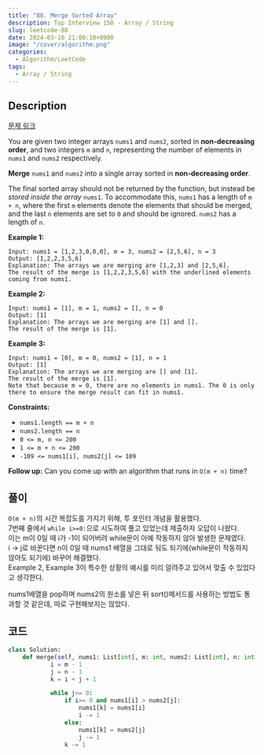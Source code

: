 ```yaml
---
title: "88. Merge Sorted Array"
description: Top Interview 150 - Array / String
slug: leetcode-88
date: 2024-03-10 21:00:10+0900
image: "/cover/algorithm.png"
categories:
  - Algorithm/LeetCode
tags:
  - Array / String
---
```


## Description

[문제 링크](https://leetcode.com/problems/merge-sorted-array/description/?envType=study-plan-v2&envId=top-interview-150)

You are given two integer arrays `nums1` and `nums2`, sorted in **non-decreasing order**, and two integers `m` and `n`, representing the number of elements in `nums1` and `nums2` respectively.

**Merge** `nums1` and `nums2` into a single array sorted in **non-decreasing order**.

The final sorted array should not be returned by the function, but instead be _stored inside the array_ `nums1`. To accommodate this, `nums1` has a length of `m + n`, where the first `m` elements denote the elements that should be merged, and the last `n` elements are set to `0` and should be ignored. `nums2` has a length of `n`.

**Example 1:**

```
Input: nums1 = [1,2,3,0,0,0], m = 3, nums2 = [2,5,6], n = 3
Output: [1,2,2,3,5,6]
Explanation: The arrays we are merging are [1,2,3] and [2,5,6].
The result of the merge is [1,2,2,3,5,6] with the underlined elements coming from nums1.

```

**Example 2:**

```
Input: nums1 = [1], m = 1, nums2 = [], n = 0
Output: [1]
Explanation: The arrays we are merging are [1] and [].
The result of the merge is [1].

```

**Example 3:**

```
Input: nums1 = [0], m = 0, nums2 = [1], n = 1
Output: [1]
Explanation: The arrays we are merging are [] and [1].
The result of the merge is [1].
Note that because m = 0, there are no elements in nums1. The 0 is only there to ensure the merge result can fit in nums1.

```

**Constraints:**

- `nums1.length == m + n`
- `nums2.length == n`
- `0 <= m, n <= 200`
- `1 <= m + n <= 200`
- `-109 <= nums1[i], nums2[j] <= 109`

**Follow up:** Can you come up with an algorithm that runs in `O(m + n)` time?

## 풀이

`O(m + n)`의 시간 복잡도를 가지기 위해, 투 포인터 개념을 활용했다.  
7번째 줄에서 `while i>=0:`으로 시도하여 풀고 있었는데 제출하자 오답이 나왔다.  
이는 m이 0일 때 i가 -1이 되어버려 while문이 아예 작동하지 않아 발생한 문제였다.  
i -> j로 바꾼다면 n이 0일 때 nums1 배열을 그대로 둬도 되기에(while문이 작동하지 않아도 되기에) 바꾸어 해결했다.  
Example 2, Example 3이 특수한 상황의 예시를 미리 알려주고 있어서 맞출 수 있었다고 생각한다.

nums1배열을 pop하며 nums2의 원소를 넣은 뒤 sort()메서드를 사용하는 방법도 통과할 것 같은데, 따로 구현해보지는 않았다.

## 코드

```python
class Solution:
    def merge(self, nums1: List[int], m: int, nums2: List[int], n: int) -> None:
            i = m - 1
            j = n - 1
            k = i + j + 1

            while j>= 0:
                if i>= 0 and nums1[i] > nums2[j]:
                    nums1[k] = nums1[i]
                    i -= 1
                else:
                    nums1[k] = nums2[j]
                    j -= 1
                k -= 1

```
